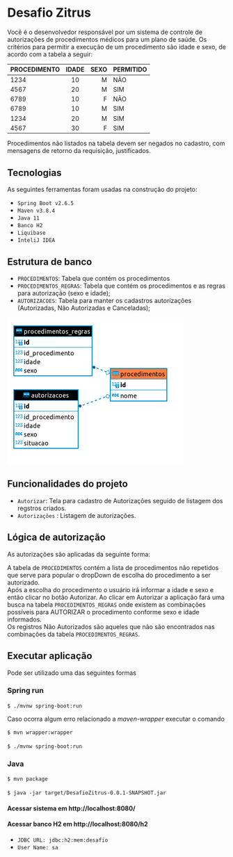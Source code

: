 # Desafio Zitrus

Você é o desenvolvedor responsável por um sistema de controle de autorizações de procedimentos médicos para um plano de
saúde. Os critérios para permitir a execução de um procedimento são idade e sexo, de acordo com a tabela a seguir:

| PROCEDIMENTO  | IDADE | SEXO | PERMITIDO | 
| :------------ |:-----:|-----:|-----------|
| 1234|  10   |    M | NÃO       |
| 4567|  20   |    M | SIM       |
| 6789|  10   |    F | NÃO       |
| 6789|  10   |    M | SIM       |
| 1234|  20   |    M | SIM       |
| 4567|  30   |    F | SIM       |

Procedimentos não listados na tabela devem ser negados no cadastro, com mensagens de
retorno da requisição, justificados.

## Tecnologias
As seguintes ferramentas foram usadas na construção do projeto:

- ``Spring Boot v2.6.5``
- ``Maven v3.8.4``
- ``Java 11``
- ``Banco H2``
- ``Liquibase``
- ``InteliJ IDEA``

## Estrutura de banco
- `PROCEDIMENTOS`: Tabela  que contém os procedimentos
- `PROCEDIMENTOS_REGRAS`: Tabela que contém os procedimentos e as regras para autorização (sexo e idade);
- `AUTORIZACOES`: Tabela para manter os cadastros autorizações (Autorizadas, Não Autorizadas e Canceladas);

![Alt text](src/main/resources/static/ER_Diagrama.png?raw=true "ER Diagrama")

## Funcionalidades do projeto

- `Autorizar`: Tela para cadastro de Autorizações seguido de listagem dos regstros criados.
- `Autorizações` : Listagem de autorizações.

## Lógica de autorização

As autorizações são aplicadas da seguinte forma:<p>
A tabela de `PROCEDIMENTOS` contém a lista de procedimentos não repetidos que serve para popular o dropDown de escolha do procedimento a ser autorizado.
<br/>Após a escolha do procedimento o usuário irá informar a idade e sexo e então clicar no botão Autorizar. Ao clicar em Autorizar a aplicação fará uma busca
na tabela `PROCEDIMENTOS_REGRAS` onde existem as combinações possíveis para AUTORIZAR o procedimento conforme sexo e idade informados.
<br/>Os registros Não Autorizados são aqueles que não são encontrados nas combinações da tabela `PROCEDIMENTOS_REGRAS`.
<p>

## Executar aplicação
Pode ser utilizado uma das seguintes formas

### Spring run
```
$ ./mvnw spring-boot:run
```
Caso ocorra algum erro relacionado a _maven-wrapper_ executar o comando
```
$ mvn wrapper:wrapper

$ ./mvnw spring-boot:run
```
### Java
```
$ mvn package

$ java -jar target/DesafioZitrus-0.0.1-SNAPSHOT.jar
```
#### Acessar sistema em http://localhost:8080/
#### Acessar banco H2 em http://localhost:8080/h2
- ``JDBC URL: jdbc:h2:mem:desafio``
- ``User Name: sa``